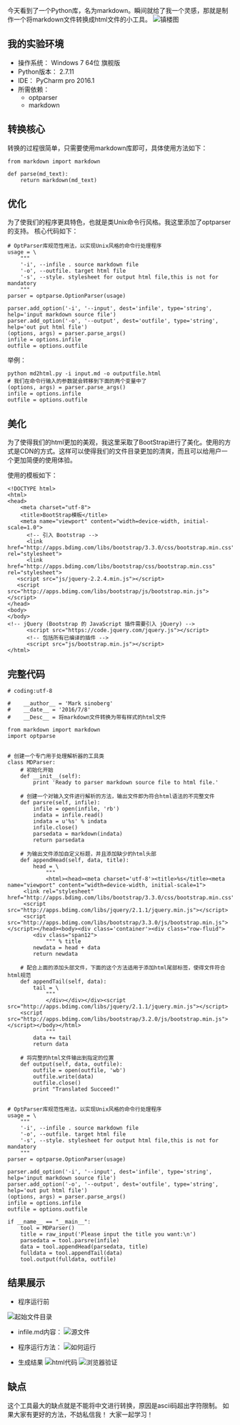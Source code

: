 今天看到了一个Python库，名为markdown。瞬间就给了我一个灵感，那就是制作一个将markdown文件转换成html文件的小工具。
![镇楼图](http://img.blog.csdn.net/20160708193443282)

## 我的实验环境

 - 操作系统： Windows 7 64位 旗舰版
 - Python版本： 2.7.11
 - IDE： PyCharm pro 2016.1
 - 所需依赖：
	 - optparser
	 - markdown

## 转换核心

转换的过程很简单，只需要使用markdown库即可，具体使用方法如下：

```
from markdown import markdown

def parse(md_text):
	return markdown(md_text)
```

## 优化

为了使我们的程序更具特色，也就是类Unix命令行风格。我这里添加了optparser的支持。
核心代码如下：

```
# OptParser库规范性用法，以实现Unix风格的命令行处理程序
usage = \
    """
    '-i', --infile . source markdown file
    '-o', --outfile. target html file
    '-s', --style. stylesheet for output html file,this is not for mandatory
    """
parser = optparse.OptionParser(usage)

parser.add_option('-i', '--input', dest='infile', type='string', help='input markdown source file')
parser.add_option('-o', '--output', dest='outfile', type='string', help='out put html file')
(options, args) = parser.parse_args()
infile = options.infile
outfile = options.outfile
```

举例：

```
python md2html.py -i input.md -o outputfile.html
# 我们在命令行输入的参数就会转移到下面的两个变量中了
(options, args) = parser.parse_args()
infile = options.infile
outfile = options.outfile
```

## 美化

为了使得我们的html更加的美观，我这里采取了BootStrap进行了美化。使用的方式是CDN的方式。这样可以使得我们的文件目录更加的清爽，而且可以给用户一个更加简便的使用体验。

使用的模板如下：

```
<!DOCTYPE html>
<html>
<head>
	<meta charset="utf-8">
	<title>BootStrap模板</title>
	<meta name="viewport" content="width=device-width, initial-scale=1.0">
      <!-- 引入 Bootstrap -->
      <link href="http://apps.bdimg.com/libs/bootstrap/3.3.0/css/bootstrap.min.css" rel="stylesheet">
      <link href="http://apps.bdimg.com/libs/bootstrap/css/bootstrap.min.css" rel="stylesheet">
   <script src="js/jquery-2.2.4.min.js"></script>
   <script src="http://apps.bdimg.com/libs/bootstrap/js/bootstrap.min.js"></script>
</head>
<body>
</body>
<!-- jQuery (Bootstrap 的 JavaScript 插件需要引入 jQuery) -->
      <script src="https://code.jquery.com/jquery.js"></script>
      <!-- 包括所有已编译的插件 -->
      <script src="js/bootstrap.min.js"></script>
</html>
```

## 完整代码

```
# coding:utf-8

#    __author__ = 'Mark sinoberg'
#    __date__ = '2016/7/8'
#    __Desc__ = 将markdown文件转换为带有样式的html文件

from markdown import markdown
import optparse


# 创建一个专门用于处理解析器的工具类
class MDParser:
    # 初始化开始
    def __init__(self):
        print 'Ready to parser markdown source file to html file.'

    # 创建一个对输入文件进行解析的方法，输出文件即为符合html语法的不完整文件
    def parsre(self, infile):
        infile = open(infile, 'rb')
        indata = infile.read()
        indata = u'%s' % indata
        infile.close()
        parsedata = markdown(indata)
        return parsedata

    # 为输出文件添加自定义标题，并且添加缺少的html头部
    def appendHead(self, data, title):
        head = \
            """
            <html><head><meta charset='utf-8'><title>%s</title><meta name="viewport" content="width=device-width, initial-scale=1">
 	 <link rel="stylesheet" href="http://apps.bdimg.com/libs/bootstrap/3.3.0/css/bootstrap.min.css">
 	 <script src="http://apps.bdimg.com/libs/jquery/2.1.1/jquery.min.js"></script>
 	 <script src="http://apps.bdimg.com/libs/bootstrap/3.3.0/js/bootstrap.min.js"></script></head><body><div class='container'><div class="row-fluid">
		<div class="span12">
            """ % title
        newdata = head + data
        return newdata

    # 配合上面的添加头部文件，下面的这个方法适用于添加html尾部标签，使得文件符合html规范
    def appendTail(self, data):
        tail = \
            """
            </div></div></div><script src="http://apps.bdimg.com/libs/jquery/2.1.1/jquery.min.js"></script>
    <script src="http://apps.bdimg.com/libs/bootstrap/3.2.0/js/bootstrap.min.js"></script></body></html>
            """
        data += tail
        return data

    # 将完整的html文件输出到指定的位置
    def output(self, data, outfile):
        outfile = open(outfile, 'wb')
        outfile.write(data)
        outfile.close()
        print "Translated Succeed!"


# OptParser库规范性用法，以实现Unix风格的命令行处理程序
usage = \
    """
    '-i', --infile . source markdown file
    '-o', --outfile. target html file
    '-s', --style. stylesheet for output html file,this is not for mandatory
    """
parser = optparse.OptionParser(usage)

parser.add_option('-i', '--input', dest='infile', type='string', help='input markdown source file')
parser.add_option('-o', '--output', dest='outfile', type='string', help='out put html file')
(options, args) = parser.parse_args()
infile = options.infile
outfile = options.outfile

if __name__ == "__main__":
    tool = MDParser()
    title = raw_input('Please input the title you want:\n')
    parsedata = tool.parsre(infile)
    data = tool.appendHead(parsedata, title)
    fulldata = tool.appendTail(data)
    tool.output(fulldata, outfile)

```

## 结果展示

 - 程序运行前

![起始文件目录](http://img.blog.csdn.net/20160708192801545)
<br>

- infile.md内容：
	![源文件](http://img.blog.csdn.net/20160708192901014)

- 程序运行方法：
	![如何运行](http://img.blog.csdn.net/20160708192930233)

- 生成结果
	![html代码](http://img.blog.csdn.net/20160708193001836)
	![浏览器验证](http://img.blog.csdn.net/20160708193018202)

## 缺点

这个工具最大的缺点就是不能将中文进行转换，原因是ascii码超出字符限制。
如果大家有更好的方法，不妨私信我！ 大家一起学习！